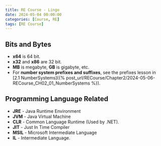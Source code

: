 ```yaml
---
title: RE Course - Lingo
date: 2024-05-04 00:00:00
categories: [Course, RE]
tags: [RE Course]
---
```


## Bits and Bytes
* **x64** is 64 bit.
* **x32** and **x86** are 32 bit.
* **MB** is megabyte, **GB** is gigabyte, etc.
* For **number system prefixes and suffixes**, see the prefixes lesson in [2.1 NumberSystems]({% post_url/RECourse/Chapter2/2024-05-06-RECourse_CH02_01_NumberSystems %}).

## Programming Language Related  
* **JRE** - Java Runtime Environment
* **JVM** - Java Virtual Machine
* **CLR** - Common Language Runtime (Used by .NET).
* **JIT** - Just In Time Compiler
* **MSIL** - Microsoft Intermediate Language
* **IL** - Intermediate Language.